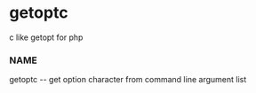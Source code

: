 # getoptc
c like getopt for php

### NAME
  getoptc -- get option character from command line argument list

